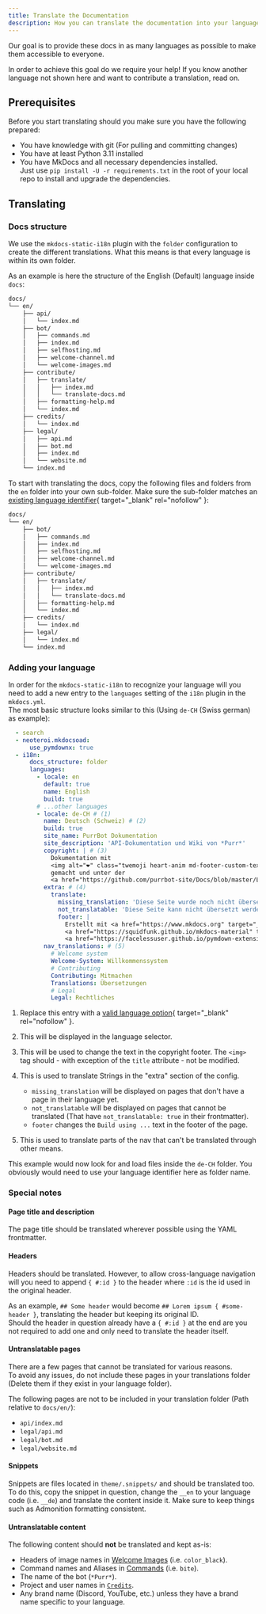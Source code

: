 ```yaml
---
title: Translate the Documentation
description: How you can translate the documentation into your language.
---
```


Our goal is to provide these docs in as many languages as possible to make them accessible to everyone.

In order to achieve this goal do we require your help! If you know another language not shown here and want to contribute a translation, read on.

## Prerequisites

Before you start translating should you make sure you have the following prepared:

- You have knowledge with git (For pulling and committing changes)
- You have at least Python 3.11 installed
- You have MkDocs and all necessary dependencies installed.  
  Just use `pip install -U -r requirements.txt` in the root of your local repo to install and upgrade the dependencies.

## Translating

### Docs structure

We use the `mkdocs-static-i18n` plugin with the `folder` configuration to create the different translations. What this means is that every language is within its own folder.

As an example is here the structure of the English (Default) language inside `docs`:
```txt title="Folder structure"
docs/
└── en/
    ├── api/
    │   └── index.md
    ├── bot/
    │   ├── commands.md
    │   ├── index.md
    │   ├── selfhosting.md
    │   ├── welcome-channel.md
    │   └── welcome-images.md
    ├── contribute/
    │   ├── translate/
    │   │   ├── index.md
    │   │   └── translate-docs.md
    │   ├── formatting-help.md
    │   └── index.md
    ├── credits/
    │   └── index.md
    ├── legal/
    │   ├── api.md
    │   ├── bot.md
    │   ├── index.md
    │   └── website.md
    └── index.md
```

To start with translating the docs, copy the following files and folders from the `en` folder into your own sub-folder. Make sure the sub-folder matches an [existing language identifier][languages]{ target="_blank" rel="nofollow" }:
```txt title="Files to copy over"
docs/
└── en/
    ├── bot/
    │   ├── commands.md
    │   ├── index.md
    │   ├── selfhosting.md
    │   ├── welcome-channel.md
    │   └── welcome-images.md
    ├── contribute/
    │   ├── translate/
    │   │   ├── index.md
    │   │   └── translate-docs.md
    │   ├── formatting-help.md
    │   └── index.md
    ├── credits/
    │   └── index.md
    ├── legal/
    │   └── index.md
    └── index.md
```

### Adding your language

In order for the `mkdocs-static-i18n` to recognize your language will you need to add a new entry to the `languages` setting of the `i18n` plugin in the `mkdocs.yml`.  
The most basic structure looks similar to this (Using `de-CH` (Swiss german) as example):
```yaml title="mkdocs.yml"
  - search
  - neoteroi.mkdocsoad:
      use_pymdownx: true
  - i18n:
      docs_structure: folder
      languages:
        - locale: en
          default: true
          name: English
          build: true
        # ...other languages
        - locale: de-CH # (1)
          name: Deutsch (Schweiz) # (2)
          build: true
          site_name: PurrBot Dokumentation
          site_description: 'API-Dokumentation und Wiki von *Purr*'
          copyright: | # (3)
            Dokumentation mit 
            <img alt="❤" class="twemoji heart-anim md-footer-custom-text" src="https://twemoji.maxcdn.com/v/latest/svg/2764.svg" title="Liebe"> 
            gemacht und unter der
            <a href="https://github.com/purrbot-site/Docs/blob/master/LICENSE" target="_blank">MIT-Lizenz</a> geteilt.
          extra: # (4)
            translate:
              missing_translation: 'Diese Seite wurde noch nicht übersetzt.'
              not_translatable: 'Diese Seite kann nicht übersetzt werden und ist darum nur auf Englisch verfügbar.'
              footer: |
                Erstellt mit <a href="https://www.mkdocs.org" target="_blank" rel="noopener">MkDocs</a>,
                <a href="https://squidfunk.github.io/mkdocs-material" target="_blank" rel="noopener">Material for MkDocs</a> und
                <a href="https://facelessuser.github.io/pymdown-extensions/" target="_blank" rel="noopener">Pymdown Extensions</a>.
          nav_translations: # (5)
            # Welcome system
            Welcome-System: Willkommenssystem
            # Contributing
            Contributing: Mitmachen
            Translations: Übersetzungen
            # Legal
            Legal: Rechtliches
```

  1. Replace this entry with a [valid language option][languages]{ target="_blank" rel="nofollow" }.
  2. This will be displayed in the language selector.
  3. This will be used to change the text in the copyright footer. The `<img>` tag should - with exception of the `title` attribute - not be modified.
  4. This is used to translate Strings in the "extra" section of the config.  
     
     - `missing_translation` will be displayed on pages that don't have a page in their language yet.
     - `not_translatable` will be displayed on pages that cannot be translated (That have `not_translatable: true` in their frontmatter).
     - `footer` changes the `Build using ...` text in the footer of the page.
  5. This is used to translate parts of the nav that can't be translated through other means.

This example would now look for and load files inside the `de-CH` folder. You obviously would need to use your language identifier here as folder name.

### Special notes

#### Page title and description

The page title should be translated wherever possible using the YAML frontmatter.

#### Headers

Headers should be translated. However, to allow cross-language navigation will you need to append `{ #:id }` to the header where `:id` is the id used in the original header.

As an example, `## Some header` would become `## Lorem ipsum { #some-header }`, translating the header but keeping its original ID.  
Should the header in question already have a `{ #:id }` at the end are you not required to add one and only need to translate the header itself.

#### Untranslatable pages

There are a few pages that cannot be translated for various reasons.  
To avoid any issues, do not include these pages in your translations folder (Delete them if they exist in your language folder).

The following pages are not to be included in your translation folder (Path relative to `docs/en/`):

- `api/index.md`
- `legal/api.md`
- `legal/bot.md`
- `legal/website.md`

#### Snippets

Snippets are files located in `theme/.snippets/` and should be translated too.  
To do this, copy the snippet in question, change the `__en` to your language code (i.e. `__de`) and translate the content inside it. Make sure to keep things such as Admonition formatting consistent.

#### Untranslatable content

The following content should **not** be translated and kept as-is:

- Headers of image names in [Welcome Images](../../bot/welcome-images.md) (i.e. `color_black`).
- Command names and Aliases in [Commands](../../bot/commands.md) (i.e. `bite`).
- The name of the bot (`*Purr*`).
- Project and user names in [`Credits`](../../credits/index.md).
- Any brand name (Discord, YouTube, etc.) unless they have a brand name specific to your language.

[languages]: https://squidfunk.github.io/mkdocs-material/setup/changing-the-language/#site-language